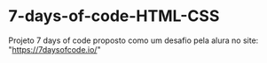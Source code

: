 # 7-days-of-code-HTML-CSS
Projeto 7 days of code proposto como um desafio pela alura no site: "https://7daysofcode.io/"
